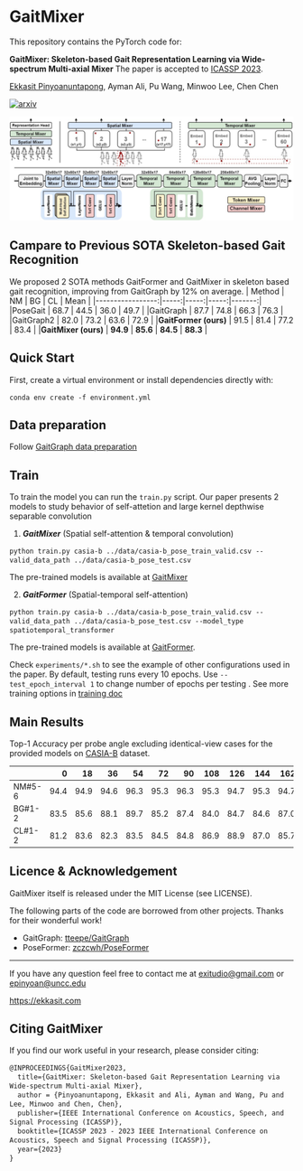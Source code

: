 

# GaitMixer
This repository contains the PyTorch code for:

__GaitMixer: Skeleton-based Gait Representation Learning via Wide-spectrum Multi-axial Mixer__ 
The paper is accepted to [ICASSP 2023](https://2023.ieeeicassp.org/).

[Ekkasit Pinyoanuntapong](https://github.com/exitudio), Ayman Ali, Pu Wang, Minwoo Lee, Chen Chen

[![arxiv](https://img.shields.io/badge/arXiv:2210.15491-red)](https://arxiv.org/abs/2210.15491) 
<!-- [![DOI:10.1109/ICIP42928.2021.9506717](https://img.shields.io/badge/DOI-10.1109%2FICIP42928.2021.9506717-blue)](https://doi.org/10.1109/ICIP42928.2021.9506717) [![BibTeX](https://img.shields.io/badge/cite-BibTeX-yellow)](#CitingGaitGraph) [![PWC](https://img.shields.io/endpoint.svg?url=https://paperswithcode.com/badge/gaitgraph-graph-convolutional-network-for/multiview-gait-recognition-on-casia-b)](https://paperswithcode.com/sota/multiview-gait-recognition-on-casia-b?p=gaitgraph-graph-convolutional-network-for) -->



![Pipeline](assets/GaitMixer-diagram.jpg)
## Campare to Previous SOTA Skeleton-based Gait Recognition
We proposed 2 SOTA methods GaitFormer and GaitMixer in skeleton based gait recognition, improving from GaitGraph by 12% on average.
|      Method      |  NM  |  BG  |  CL  |  Mean  |
|-----------------:|-----:|-----:|-----:|-------:|
|PoseGait          | 68.7 | 44.5 | 36.0 |  49.7  |
|GaitGraph         | 87.7 | 74.8 | 66.3 |  76.3  |
|GaitGraph2        | 82.0 | 73.2 | 63.6 |  72.9  |
|<b>GaitFormer (ours)</b> | 91.5 | 81.4 | 77.2 |  83.4  |
|<b>GaitMixer (ours)</b> | <b>94.9</b> | <b>85.6</b> | <b>84.5</b> |  <b>88.3</b>  |

## Quick Start

First, create a virtual environment or install dependencies directly with:
```shell
conda env create -f environment.yml
```

## Data preparation
Follow [GaitGraph data preparation](https://github.com/tteepe/GaitGraph#data-preparation)

## Train
To train the model you can run the `train.py` script. Our paper presents 2 models to study behavior of self-attetion and large kernel depthwise separable convolution
1. ***GaitMixer*** (Spatial self-attention & temporal convolution)
```shell
python train.py casia-b ../data/casia-b_pose_train_valid.csv --valid_data_path ../data/casia-b_pose_test.csv
```
The pre-trained models is available at [GaitMixer](https://github.com/exitudio/GaitMixer/releases/download/pretrain/GaitMixer.pt)

2. ***GaitFormer*** (Spatial-temporal self-attention)
```shell
python train.py casia-b ../data/casia-b_pose_train_valid.csv --valid_data_path ../data/casia-b_pose_test.csv --model_type spatiotemporal_transformer
```
The pre-trained models is available at [GaitFormer](https://github.com/exitudio/GaitMixer/releases/download/pretrain/GaitFormer.pt).

Check `experiments/*.sh` to see the example of other configurations used in the paper. 
By default, testing runs every 10 epochs. Use ```--test_epoch_interval 1``` to change number of epochs per testing .
See more training options in [training doc](./docs/train.md)



## Main Results
Top-1 Accuracy per probe angle excluding identical-view cases for the provided models on 
[CASIA-B](http://www.cbsr.ia.ac.cn/english/Gait%20Databases.asp) dataset.

|        |    0 |   18 |   36 |   54 |   72 |   90 |   108 |   126 |   144 |   162 |   180 |   mean |
|:-------|-----:|-----:|-----:|-----:|-----:|-----:|------:|------:|------:|------:|------:|-------:|
| NM#5-6 | 94.4 | 94.9 | 94.6 | 96.3 | 95.3 | 96.3 | 95.3  | 94.7  |  95.3 |  94.7 |  92.2 |   94.9 |
| BG#1-2 | 83.5 | 85.6 | 88.1 | 89.7 | 85.2 | 87.4 | 84.0  | 84.7  |  84.6 |  87.0 |  81.4 |   85.6 |
| CL#1-2 | 81.2 | 83.6 | 82.3 | 83.5 | 84.5 | 84.8 | 86.9  | 88.9  |  87.0 |  85.7 |  81.6 |   84.5 |


## Licence & Acknowledgement
GaitMixer itself is released under the MIT License (see LICENSE).

The following parts of the code are borrowed from other projects. Thanks for their wonderful work!
- GaitGraph: [tteepe/GaitGraph](https://github.com/tteepe/GaitGraph)
- PoseFormer: [zczcwh/PoseFormer](https://github.com/zczcwh/PoseFormer)

---
If you have any question feel free to contact me at exitudio@gmail.com or epinyoan@uncc.edu

https://ekkasit.com

## <a name="CitingGaitMixer"></a>Citing GaitMixer
If you find our work useful in your research, please consider citing:

```
@INPROCEEDINGS{GaitMixer2023,
  title={GaitMixer: Skeleton-based Gait Representation Learning via Wide-spectrum Multi-axial Mixer},
  author = {Pinyoanuntapong, Ekkasit and Ali, Ayman and Wang, Pu and Lee, Minwoo and Chen, Chen},
  publisher={IEEE International Conference on Acoustics, Speech, and Signal Processing (ICASSP)},
  booktitle={ICASSP 2023 - 2023 IEEE International Conference on Acoustics, Speech and Signal Processing (ICASSP)}, 
  year={2023}
}
```
